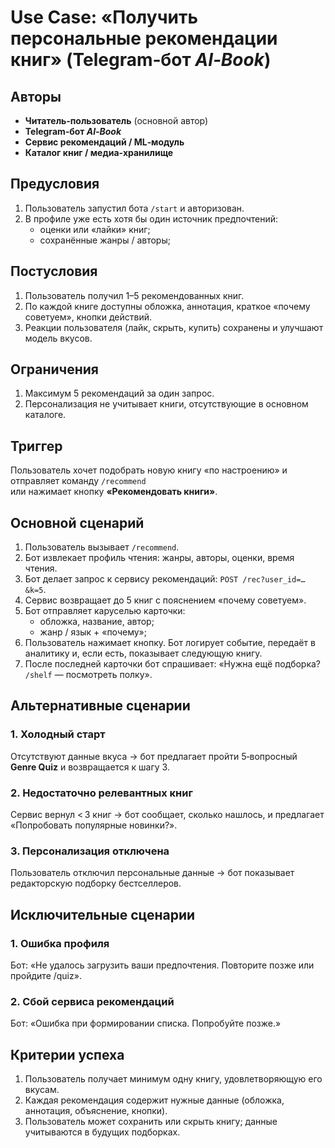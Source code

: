 # Use Case: «Получить персональные рекомендации книг» (Telegram‑бот *AI‑Book*)

## Авторы
- **Читатель‑пользователь** (основной автор)  
- **Telegram‑бот *AI‑Book***  
- **Сервис рекомендаций / ML‑модуль**  
- **Каталог книг / медиа‑хранилище**

## Предусловия
1. Пользователь запустил бота `/start` и авторизован.  
2. В профиле уже есть хотя бы один источник предпочтений:  
   - оценки или «лайки» книг;  
   - сохранённые жанры / авторы;  

## Постусловия
1. Пользователь получил 1–5 рекомендованных книг.  
2. По каждой книге доступны обложка, аннотация, краткое «почему советуем», кнопки действий.  
3. Реакции пользователя (лайк, скрыть, купить) сохранены и улучшают модель вкусов.

## Ограничения
1. Максимум 5 рекомендаций за один запрос.   
2. Персонализация не учитывает книги, отсутствующие в основном каталоге.

## Триггер
Пользователь хочет подобрать новую книгу «по настроению» и отправляет команду `/recommend`  
или нажимает кнопку **«Рекомендовать книги»**.

## Основной сценарий
1. Пользователь вызывает `/recommend`.  
2. Бот извлекает профиль чтения: жанры, авторы, оценки, время чтения.  
3. Бот делает запрос к сервису рекомендаций: `POST /rec?user_id=…&k=5`.  
4. Сервис возвращает до 5 книг с пояснением «почему советуем».  
5. Бот отправляет каруселью карточки:  
   - обложка, название, автор;  
   - жанр / язык + «почему»;  
6. Пользователь нажимает кнопку. Бот логирует событие, передаёт в аналитику и, если есть, показывает следующую книгу.  
7. После последней карточки бот спрашивает: «Нужна ещё подборка? `/shelf` — посмотреть полку».

## Альтернативные сценарии
### 1. Холодный старт
Отсутствуют данные вкуса → бот предлагает пройти 5‑вопросный **Genre Quiz** и возвращается к шагу 3.

### 2. Недостаточно релевантных книг
Сервис вернул < 3 книг → бот сообщает, сколько нашлось, и предлагает «Попробовать популярные новинки?».

### 3. Персонализация отключена
Пользователь отключил персональные данные → бот показывает редакторскую подборку бестселлеров.

## Исключительные сценарии
### 1. Ошибка профиля
Бот: «Не удалось загрузить ваши предпочтения. Повторите позже или пройдите /quiz».

### 2. Сбой сервиса рекомендаций
Бот: «Ошибка при формировании списка. Попробуйте позже.»

## Критерии успеха
1. Пользователь получает минимум одну книгу, удовлетворяющую его вкусам.  
2. Каждая рекомендация содержит нужные данные (обложка, аннотация, объяснение, кнопки).  
3. Пользователь может сохранить или скрыть книгу; данные учитываются в будущих подборках.
